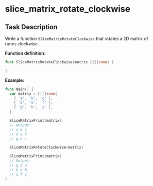 # slice_matrix_rotate_clockwise

## Task Description

Write a function `SliceMatrixRotateClockwise` that rotates a 2D matrix of runes clockwise.

**Function definition:**

```go
func SliceMatrixRotateClockwise(matrix [][]rune) {

}
```

**Example:**

```go
func main() {
  var matrix = [][]rune{
    { 'a', 'b', 'c' },
    { 'd', 'e', 'f' },
    { 'g', 'h', 'i' },
  }

  SliceMatrixPrint(matrix)
  // Output:
  // a b c
  // d e f
  // g h i

  SliceMatrixRotateClockwise(matrix)

  SliceMatrixPrint(matrix)
  // Output:
  // g d a
  // h e b
  // i f c
}
```
